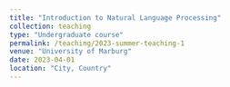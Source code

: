 ```yaml
---
title: "Introduction to Natural Language Processing"
collection: teaching
type: "Undergraduate course"
permalink: /teaching/2023-summer-teaching-1
venue: "University of Marburg"
date: 2023-04-01
location: "City, Country"
---
```


<!-- This is a description of a teaching experience. You can use markdown like any other post. -->

<!-- Heading 1 -->
<!-- ====== -->

<!-- Heading 2 -->
<!-- ====== -->

<!-- Heading 3 -->
<!-- ====== -->